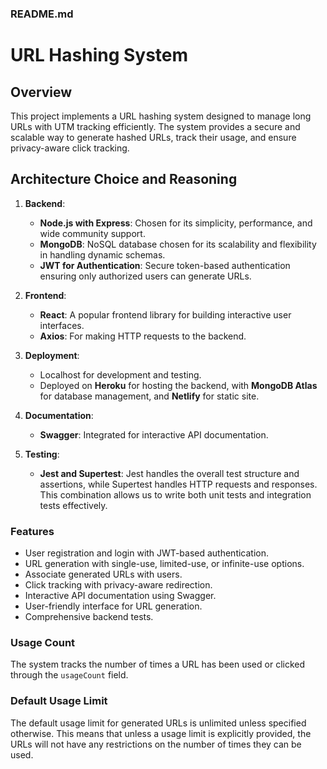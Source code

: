 ### README.md

# URL Hashing System

## Overview

This project implements a URL hashing system designed to manage long URLs with UTM tracking efficiently. The system provides a secure and scalable way to generate hashed URLs, track their usage, and ensure privacy-aware click tracking.

## Architecture Choice and Reasoning

1. **Backend**: 
   - **Node.js with Express**: Chosen for its simplicity, performance, and wide community support.
   - **MongoDB**: NoSQL database chosen for its scalability and flexibility in handling dynamic schemas.
   - **JWT for Authentication**: Secure token-based authentication ensuring only authorized users can generate URLs.

2. **Frontend**: 
   - **React**: A popular frontend library for building interactive user interfaces.
   - **Axios**: For making HTTP requests to the backend.

3. **Deployment**:
   - Localhost for development and testing.
   - Deployed on **Heroku** for hosting the backend, with **MongoDB Atlas** for database management, and **Netlify** for static site.
   
4. **Documentation**:
   - **Swagger**: Integrated for interactive API documentation.

5. **Testing**:
   - **Jest and Supertest**: Jest handles the overall test structure and assertions, while Supertest handles HTTP requests and responses. This combination allows us to write both unit tests and integration tests effectively.

### Features

- User registration and login with JWT-based authentication.
- URL generation with single-use, limited-use, or infinite-use options.
- Associate generated URLs with users.
- Click tracking with privacy-aware redirection.
- Interactive API documentation using Swagger.
- User-friendly interface for URL generation.
- Comprehensive backend tests.

### Usage Count
The system tracks the number of times a URL has been used or clicked through the `usageCount` field.

### Default Usage Limit
The default usage limit for generated URLs is unlimited unless specified otherwise. This means that unless a usage limit is explicitly provided, the URLs will not have any restrictions on the number of times they can be used.
